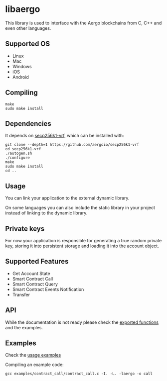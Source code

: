 # libaergo

This library is used to interface with the Aergo blockchains
from C, C++ and even other languages.


## Supported OS

* Linux
* Mac
* Windows
* iOS
* Android


## Compiling

```
make
sudo make install
```


## Dependencies

It depends on [secp256k1-vrf](https://github.com/aergoio/secp256k1-vrf),
which can be installed with:

```
git clone --depth=1 https://github.com/aergoio/secp256k1-vrf
cd secp256k1-vrf
./autogen.sh
./configure
make
sudo make install
cd ..
```


## Usage

You can link your application to the external dynamic library.

On some languages you can also include the static library in your project instead of linking to the dynamic library.


## Private keys

For now your application is responsible for generating a true random private key, storing it into persistent storage
and loading it into the account object.


## Supported Features

* Get Account State
* Smart Contract Call
* Smart Contract Query
* Smart Contract Events Notification
* Transfer


## API

While the documentation is not ready please check the
[exported functions](https://github.com/aergoio/herac/blob/master/aergo.h)
and the examples.


## Examples

Check the [usage examples](https://github.com/aergoio/herac/tree/master/examples)

Compiling an example code:

```
gcc examples/contract_call/contract_call.c -I. -L. -laergo -o call
```
